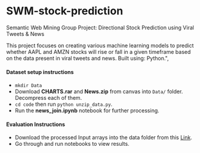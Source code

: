 # SWM-stock-prediction
Semantic Web Mining Group Project: Directional Stock Prediction using Viral Tweets &amp; News

This project focuses on creating various machine learning models to predict whether AAPL and AMZN stocks will rise or fall in a given timeframe based on the data present in viral tweets and news. Built using: Python.",


#### Dataset setup instructions
* `mkdir Data`
* Download **CHARTS.rar** and **News.zip** from canvas into `Data/` folder. Decompress each of them.
* `cd code` then run `python unzip_data.py`.
* Run the **news_join.ipynb** notebook for further processing.

#### Evaluation Instructions
* Download the processed Input arrays into the data folder from this [Link](https://github.com/baani-khurana/SWM-stock-prediction).
* Go through and run notebooks to view results.
